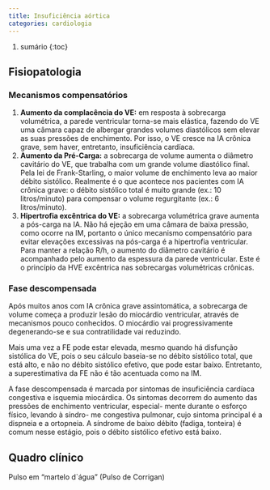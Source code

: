 ```yaml
---
title: Insuficiência aórtica
categories: cardiologia
---
```


1. sumário
{:toc}

## Fisiopatologia


### Mecanismos compensatórios

1. **Aumento da complacência do VE:** em resposta à sobrecarga volumétrica, a parede ventricular torna-se mais elástica, fazendo do VE uma câmara capaz de albergar grandes volumes diastólicos sem elevar as suas pressões de enchimento. Por isso, o VE cresce na IA crônica grave, sem haver, entretanto, insuficiência cardíaca.
2. **Aumento da Pré-Carga:** a sobrecarga de volume aumenta o diâmetro cavitário do VE, que trabalha com um grande volume diastólico final. Pela lei de Frank-Starling, o maior volume de enchimento leva ao maior débito sistólico. Realmente é o que acontece nos pacientes com IA crônica grave: o débito sistólico total é muito grande (ex.: 10 litros/minuto) para compensar o volume regurgitante (ex.: 6 litros/minuto).
3. **Hipertrofia excêntrica do VE:** a sobrecarga volumétrica grave aumenta a pós-carga na IA. Não há ejeção em uma câmara de baixa pressão, como ocorre na IM, portanto o único mecanismo compensatório para evitar elevações excessivas na pós-carga é a hipertrofia ventricular. Para manter a relação R/h, o aumento do diâmetro cavitário é acompanhado pelo aumento da espessura da parede ventricular. Este é o princípio da HVE excêntrica nas sobrecargas volumétricas crônicas.

### Fase descompensada

Após muitos anos com IA crônica grave assintomática, a sobrecarga de volume começa a produzir lesão do miocárdio ventricular, através de mecanismos pouco conhecidos. O miocárdio vai progressivamente degenerando-se e sua contratilidade vai reduzindo.

Mais uma vez a FE pode estar elevada, mesmo quando há disfunção sistólica do VE, pois o seu cálculo baseia-se no débito sistólico total, que está alto, e não no débito sistólico efetivo, que pode estar baixo. Entretanto, a superestimativa da FE não é tão acentuada como na IM.

A fase descompensada é marcada por sintomas
de insuficiência cardíaca congestiva e isquemia
miocárdica. Os sintomas decorrem do aumento
das pressões de enchimento ventricular, especial-
mente durante o esforço físico, levando à síndro-
me congestiva pulmonar, cujo sintoma principal
é a dispneia e a ortopneia. A síndrome de baixo
débito (fadiga, tonteira) é comum nesse estágio,
pois o débito sistólico efetivo está baixo.

## Quadro clínico

Pulso em “martelo d`água” (Pulso de Corrigan)
